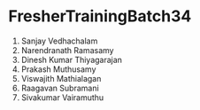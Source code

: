 # FresherTrainingBatch34

1. Sanjay Vedhachalam
2. Narendranath Ramasamy
3. Dinesh Kumar Thiyagarajan
4. Prakash Muthusamy
5. Viswajith Mathialagan
6. Raagavan Subramani
7. Sivakumar Vairamuthu
